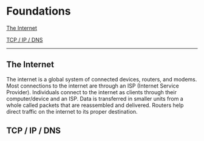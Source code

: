 # Foundations

[The Internet](#the-internet)

[TCP / IP / DNS](#tcp-ip-dns)

---

## The Internet

The internet is a global system of connected devices, routers, and modems. Most connections to the internet are through an ISP (Internet Service Provider). Individuals connect to the internet as clients through their computer/device and an ISP. Data is transferred in smaller units from a whole called packets that are reassembled and delivered. Routers help direct traffic on the internet to its proper destination.

## TCP / IP / DNS
